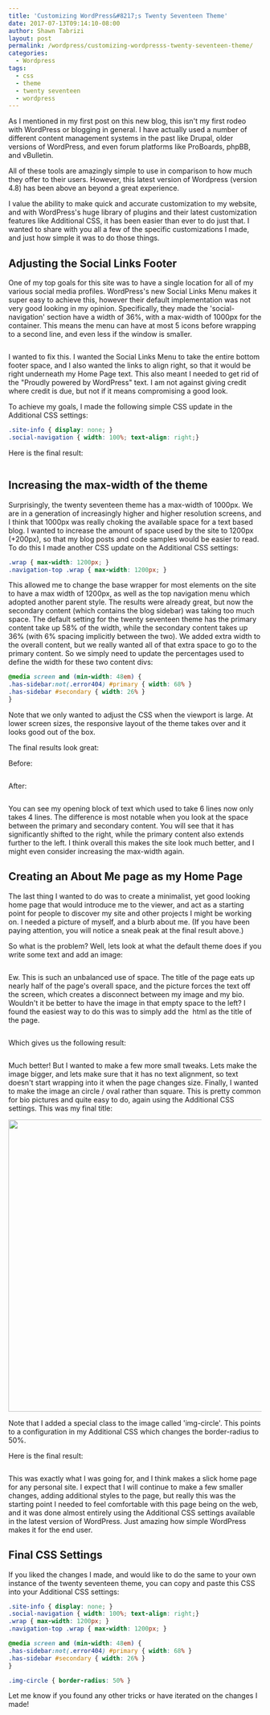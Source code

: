 ```yaml
---
title: 'Customizing WordPress&#8217;s Twenty Seventeen Theme'
date: 2017-07-13T09:14:10-08:00
author: Shawn Tabrizi
layout: post
permalink: /wordpress/customizing-wordpresss-twenty-seventeen-theme/
categories:
  - Wordpress
tags:
  - css
  - theme
  - twenty seventeen
  - wordpress
---
```

<p>As I mentioned in my first post on this new blog, this isn't my first rodeo with WordPress or blogging in general. I have actually used a number of different content management systems in the past like Drupal, older versions of WordPress, and even forum platforms like ProBoards, phpBB, and vBulletin.</p>

<p>All of these tools are amazingly simple to use in comparison to how much they offer to their users. However, this latest version of Wordpress (version 4.8) has been above an beyond a great experience.</p>

<p>I value the ability to make quick and accurate customization to my website, and with WordPress's huge library of plugins and their latest customization features like Additional CSS, it has been easier than ever to do just that. I wanted to share with you all a few of the specific customizations I made, and just how simple it was to do those things.</p>

<h2>Adjusting the Social Links Footer</h2>
<p>One of my top goals for this site was to have a single location for all of my various social media profiles. WordPress's new Social Links Menu makes it super easy to achieve this, however their default implementation was not very good looking in my opinion. Specifically, they made the 'social-navigation' section have a width of 36%, with a max-width of 1000px for the container. This means the menu can have at most 5 icons before wrapping to a second line, and even less if the window is smaller.</p>

<img class="alignnone size-full wp-image-122 " src="/assets/images/img_59672cc771bb5.png" alt="" />

<p>I wanted to fix this. I wanted the Social Links Menu to take the entire bottom footer space, and I also wanted the links to align right, so that it would be right underneath my Home Page text. This also meant I needed to get rid of the "Proudly powered by WordPress" text. I am not against giving credit where credit is due, but not if it means compromising a good look.</p>

<p>To achieve my goals, I made the following simple CSS update in the Additional CSS settings:</p>

```css
.site-info { display: none; }
.social-navigation { width: 100%; text-align: right;}
```

<p>Here is the final result:</p>
<p id="WsCPeLC"><img class="alignnone size-full wp-image-123 " src="/assets/images/img_59672e036f9d9.png" alt="" /></p>

<h2>Increasing the max-width of the theme</h2>
<p>Surprisingly, the twenty seventeen theme has a max-width of 1000px. We are in a generation of increasingly higher and higher resolution screens, and I think that 1000px was really choking the available space for a text based blog. I wanted to increase the amount of space used by the site to 1200px (+200px), so that my blog posts and code samples would be easier to read. To do this I made another CSS update on the Additional CSS settings:</p>

```css
.wrap { max-width: 1200px; }
.navigation-top .wrap { max-width: 1200px; }
```

<p>This allowed me to change the base wrapper for most elements on the site to have a max width of 1200px, as well as the top navigation menu which adopted another parent style. The results were already great, but now the secondary content (which contains the blog sidebar) was taking too much space. The default setting for the twenty seventeen theme has the primary content take up 58% of the width, while the secondary content takes up 36% (with 6% spacing implicitly between the two). We added extra width to the overall content, but we really wanted all of that extra space to go to the primary content. So we simply need to update the percentages used to define the width for these two content divs:</p>

```css
@media screen and (min-width: 48em) {
.has-sidebar:not(.error404) #primary { width: 68% }
.has-sidebar #secondary { width: 26% }
}
```

<p>Note that we only wanted to adjust the CSS when the viewport is large. At lower screen sizes, the responsive layout of the theme takes over and it looks good out of the box.</p>

<p>The final results look great:</p>

<p>Before:</p>
<p id="iTABZJK"><img class="alignnone size-full wp-image-128 " src="/assets/images/img_5967329b806b6.png" alt="" /></p>

<p>After:</p>
<p id="iirbbLD"><img class="alignnone size-full wp-image-127 " src="/assets/images/img_596731d138858.png" alt="" /></p>

<p>You can see my opening block of text which used to take 6 lines now only takes 4 lines. The difference is most notable when you look at the space between the primary and secondary content. You will see that it has significantly shifted to the right, while the primary content also extends further to the left. I think overall this makes the site look much better, and I might even consider increasing the max-width again.</p>

<h2>Creating an About Me page as my Home Page</h2>
<p>The last thing I wanted to do was to create a minimalist, yet good looking home page that would introduce me to the viewer, and act as a starting point for people to discover my site and other projects I might be working on. I needed a picture of myself, and a blurb about me. (If you have been paying attention, you will notice a sneak peak at the final result above.)</p>

<p>So what is the problem? Well, lets look at what the default theme does if you write some text and add an image:</p>
<p id="rNUJDbT"><img class="alignnone size-full wp-image-129 " src="/assets/images/img_596735c8542b0.png" alt="" /></p>

<p>Ew. This is such an unbalanced use of space. The title of the page eats up nearly half of the page's overall space, and the picture forces the text off the screen, which creates a disconnect between my image and my bio. Wouldn't it be better to have the image in that empty space to the left? I found the easiest way to do this was to simply add the <img> html as the title of the page.</p>

<p id="zvZiYwJ"><img class="alignnone size-full wp-image-130 " src="/assets/images/img_596736809faf0.png" alt="" /></p>

<p>Which gives us the following result:</p>
<p id="ERITMoI"><img class="alignnone size-full wp-image-131 " src="/assets/images/img_596736a48bb9f.png" alt="" /></p>

<p>Much better! But I wanted to make a few more small tweaks. Lets make the image bigger, and lets make sure that it has no text alignment, so text doesn't start wrapping into it when the page changes size. Finally, I wanted to make the image an circle / oval rather than square. This is pretty common for bio pictures and quite easy to do, again using the Additional CSS settings. This was my final title:</p>

<pre><img class="<strong>img-circle</strong> wp-image-103 size-large alignnone" src="/assets/images/19453121_1568143886560829_337872348308545095_o.jpg" alt="" width="525" height="580" /></pre>

<p>Note that I added a special class to the image called 'img-circle'. This points to a configuration in my Additional CSS which changes the border-radius to 50%.</p>

<p>Here is the final result:</p>
<p id="jzBgFLM"><img class="alignnone size-full wp-image-133 " src="/assets/images/img_5967381f5095a.png" alt="" /></p>

<p>This was exactly what I was going for, and I think makes a slick home page for any personal site. I expect that I will continue to make a few smaller changes, adding additional styles to the page, but really this was the starting point I needed to feel comfortable with this page being on the web, and it was done almost entirely using the Additional CSS settings available in the latest version of WordPress. Just amazing how simple WordPress makes it for the end user.</p>

<h2>Final CSS Settings</h2>
<p>If you liked the changes I made, and would like to do the same to your own instance of the twenty seventeen theme, you can copy and paste this CSS into your Additional CSS settings:</p>

```css
.site-info { display: none; }
.social-navigation { width: 100%; text-align: right;}
.wrap { max-width: 1200px; }
.navigation-top .wrap { max-width: 1200px; }

@media screen and (min-width: 48em) {
.has-sidebar:not(.error404) #primary { width: 68% }
.has-sidebar #secondary { width: 26% }
}

.img-circle { border-radius: 50% }
```

<p>Let me know if you found any other tricks or have iterated on the changes I made!</p>